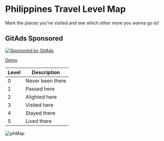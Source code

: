 # Philippines Travel Level Map

Mark the places you've visited and see which other more you wanna go to!

## GitAds Sponsored
[![Sponsored by GitAds](https://gitads.dev/v1/ad-serve?source=ossphilippines/philippines-travel-level-map@github)](https://gitads.dev/v1/ad-track?source=ossphilippines/philippines-travel-level-map@github)

[Demo](https://ossphilippines.github.io/philippines-travel-level-map/#/map)

| Level | Description |
| ----- | ----------- |
| 0 | Never been there |
| 1 | Passed here |
| 2 | Alighted here |
| 3 | Visited here |
| 4 | Stayed there |
| 5 | Lived there |

![phMap](https://user-images.githubusercontent.com/8638243/232649713-3ca6430d-2163-477c-aa05-bd79a530fafd.jpg)

<!-- GitAds-Verify: 1XMVGMAW45VIKUOLHJOPW5ETRP3WELPR -->